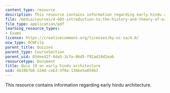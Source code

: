 ```yaml
---
content_type: resource
description: This resource contains information regarding early hindu architecture.
file: /media/courses/4-605-introduction-to-the-history-and-theory-of-architecture-spring-2012/4b10b7b6224dceb33f6a13bbe5a054b3_MIT4_605S12_quiz19.pdf
file_type: application/pdf
learning_resource_types:
- Exams
license: https://creativecommons.org/licenses/by-nc-sa/4.0/
ocw_type: OCWFile
parent_title: Quizzes
parent_type: CourseSection
parent_uid: 03dee42f-8da5-3cfa-06d5-f92ad19d2eab
resourcetype: Document
title: Quiz 19 on early hindu architecture
uid: 4b10b7b6-224d-ceb3-3f6a-13bbe5a054b3
---
```

This resource contains information regarding early hindu architecture.